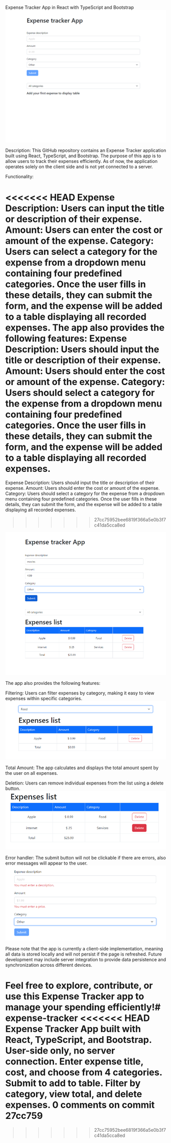 Expense Tracker App in React with TypeScript and Bootstrap
![base project display](https://github.com/teodelcastillo/expense-tracker/blob/main/src/assets/project-images/1%20home.png)

Description:
This GitHub repository contains an Expense Tracker application built using React, TypeScript, and Bootstrap. The purpose of this app is to allow users to track their expenses efficiently. As of now, the application operates solely on the client side and is not yet connected to a server.

Functionality:

<<<<<<< HEAD
Expense Description: Users can input the title or description of their expense.
Amount: Users can enter the cost or amount of the expense.
Category: Users can select a category for the expense from a dropdown menu containing four predefined categories.
Once the user fills in these details, they can submit the form, and the expense will be added to a table displaying all recorded expenses. The app also provides the following features:
Expense Description: Users should input the title or description of their expense.
Amount: Users should enter the cost or amount of the expense.
Category: Users should select a category for the expense from a dropdown menu containing four predefined categories.
Once the user fills in these details, they can submit the form, and the expense will be added to a table displaying all recorded expenses.
=======
Expense Description: Users should input the title or description of their expense.
Amount: Users should enter the cost or amount of the expense.
Category: Users should select a category for the expense from a dropdown menu containing four predefined categories.
Once the user fills in these details, they can submit the form, and the expense will be added to a table displaying all recorded expenses. 
>>>>>>> 27cc75952bee6819f366a5e0b3f7c41da5cca8ed

![Example of displayed table](https://github.com/teodelcastillo/expense-tracker/blob/main/src/assets/project-images/2%20table%20displayed%20with%20expenses.png)

The app also provides the following features:

Filtering: Users can filter expenses by category, making it easy to view expenses within specific categories.
![filter example](https://github.com/teodelcastillo/expense-tracker/blob/main/src/assets/project-images/filter%20categories.png)

Total Amount: The app calculates and displays the total amount spent by the user on all expenses.

Deletion: Users can remove individual expenses from the list using a delete button.
![delete button when selected](https://github.com/teodelcastillo/expense-tracker/blob/main/src/assets/project-images/3%20delete.png)

Error handler: The submit button will not be clickable if there are errors, also error messages will appear to the user.
![errors](https://github.com/teodelcastillo/expense-tracker/blob/main/src/assets/project-images/error%20y%20boton.png)

Please note that the app is currently a client-side implementation, meaning all data is stored locally and will not persist if the page is refreshed. Future development may include server integration to provide data persistence and synchronization across different devices.

Feel free to explore, contribute, or use this Expense Tracker app to manage your spending efficiently!# expense-tracker
<<<<<<< HEAD
Expense Tracker App built with React, TypeScript, and Bootstrap. User-side only, no server connection. Enter expense title, cost, and choose from 4 categories. Submit to add to table. Filter by category, view total, and delete expenses.
0 comments on commit 27cc759
=======
>>>>>>> 27cc75952bee6819f366a5e0b3f7c41da5cca8ed
